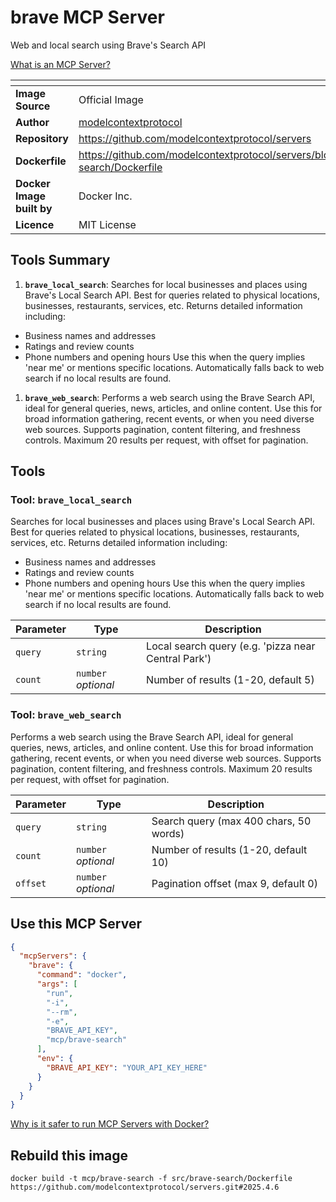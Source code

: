 # brave MCP Server

Web and local search using Brave's Search API

[What is an MCP Server?](https://www.anthropic.com/news/model-context-protocol)

| <!-- --> | <!-- --> |
|-----------|---------|
| **Image Source** | Official Image |
| **Author** | [modelcontextprotocol](https://github.com/modelcontextprotocol) |
| **Repository** | https://github.com/modelcontextprotocol/servers |
| **Dockerfile** | https://github.com/modelcontextprotocol/servers/blob/2025.4.6/src/brave-search/Dockerfile |
| **Docker Image built by** | Docker Inc. |
| **Licence** | MIT License |

## Tools Summary

 1. **`brave_local_search`**: Searches for local businesses and places using Brave's Local Search API. Best for queries related to physical locations, businesses, restaurants, services, etc. Returns detailed information including:
- Business names and addresses
- Ratings and review counts
- Phone numbers and opening hours
Use this when the query implies 'near me' or mentions specific locations. Automatically falls back to web search if no local results are found.
 1. **`brave_web_search`**: Performs a web search using the Brave Search API, ideal for general queries, news, articles, and online content. Use this for broad information gathering, recent events, or when you need diverse web sources. Supports pagination, content filtering, and freshness controls. Maximum 20 results per request, with offset for pagination.

## Tools

### Tool: **`brave_local_search`**

Searches for local businesses and places using Brave's Local Search API. Best for queries related to physical locations, businesses, restaurants, services, etc. Returns detailed information including:
- Business names and addresses
- Ratings and review counts
- Phone numbers and opening hours
Use this when the query implies 'near me' or mentions specific locations. Automatically falls back to web search if no local results are found.

| Parameter | Type | Description |
| - | - | - |
| `query` | `string` | Local search query (e.g. 'pizza near Central Park') |
| `count` | `number` *optional* | Number of results (1-20, default 5) |

### Tool: **`brave_web_search`**

Performs a web search using the Brave Search API, ideal for general queries, news, articles, and online content. Use this for broad information gathering, recent events, or when you need diverse web sources. Supports pagination, content filtering, and freshness controls. Maximum 20 results per request, with offset for pagination.

| Parameter | Type | Description |
| - | - | - |
| `query` | `string` | Search query (max 400 chars, 50 words) |
| `count` | `number` *optional* | Number of results (1-20, default 10) |
| `offset` | `number` *optional* | Pagination offset (max 9, default 0) |

## Use this MCP Server

```json
{
  "mcpServers": {
    "brave": {
      "command": "docker",
      "args": [
        "run",
        "-i",
        "--rm",
        "-e",
        "BRAVE_API_KEY",
        "mcp/brave-search"
      ],
      "env": {
        "BRAVE_API_KEY": "YOUR_API_KEY_HERE"
      }
    }
  }
}
```

[Why is it safer to run MCP Servers with Docker?](https://www.docker.com/blog/the-model-context-protocol-simplifying-building-ai-apps-with-anthropic-claude-desktop-and-docker/)

## Rebuild this image

```console
docker build -t mcp/brave-search -f src/brave-search/Dockerfile https://github.com/modelcontextprotocol/servers.git#2025.4.6
```

